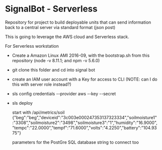 # SignalBot -  Serverless
Repository for project to build deployable units that can send information back to a central server via standard format (json post)


This is going to leverage the AWS cloud and Serverless stack.

For Serverless workstation

* Create a Amazon Linux AMI 2016-09, with the bootstrap.sh from this repository  (node -v 8.11.1; and npm -v 5.6.0)
* git clone this folder and cd into signal bot
* create an IAM user account with a Key for access to CLI  (NOTE: can I do this with server role instead?)
* sls config credentials --provider aws --key <publickey> --secret <privatekey>
* sls deploy
  
  start with
  /api/metrics/soil 
  {"beg":"beg","deviceid":"3c003e000247353137323334","soilmoisture1":"3308","soilmoisture2":"3498","soilmoisture3":"1","humidity":"16.9000","tempc":"22.0000","tempf":"71.6000","volts":"4.2250","battery":"104.9375"}
  
  parameters for the PostGre SQL database string to connect too
  

